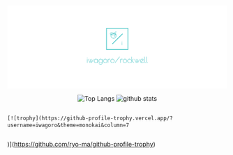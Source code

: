 <div id="main" style="display:flex; flex-direction: column; justify-content: center;">
    <img src="facebook_cover_photo_2.png">
    <p align="center">
        <img alt="Top Langs" height="150px"
            src="https://github-readme-stats.vercel.app/api/top-langs/?username=iwagoro&layout=compact&show_icons=true&theme=monokai" />
        <img alt="github stats" height="150px"
            src="https://github-readme-stats.vercel.app/api?username=iwagoro&theme=monokai&show_icons=ture" />
    </p>
    
    [![trophy](https://github-profile-trophy.vercel.app/?username=iwagoro&theme=monokai&column=7
)](https://github.com/ryo-ma/github-profile-trophy)
</div>
